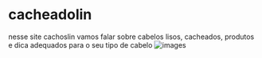 # cacheadolin

nesse site cachoslin vamos falar sobre cabelos lisos, cacheados, produtos e dica adequados para o seu tipo de cabelo
 ![images](https://user-images.githubusercontent.com/108007670/176452261-9cc17719-e2f1-4a60-9f55-642c46412884.jpeg)
